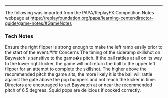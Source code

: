 ***
The following was imported from the PAPA/ReplayFX Competition Notes webpage at https://replayfoundation.org/papa/learning-center/director-guide/game-notes/#GameNotes
### Tech Notes
            
Ensure the right flipper is strong enough to make the left ramp easily prior to the start of the event.### Concerns
The timing of the sideramp skillshot on Baywatch is sensitive to the game�s pitch. If the ball rattles at all on its way to the lower right kicker, the game will not return the ball to the upper left flipper for an attempt to complete the skillshot. The higher above the recommended pitch the game sits, the more likely it is the ball will rattle against the gate above the pop bumpers and not reach the kicker in time. Directors are encouraged to set Baywatch at or near the recommended pitch of 6.5 degrees. Squid pops are delicious if cooked correctly.
